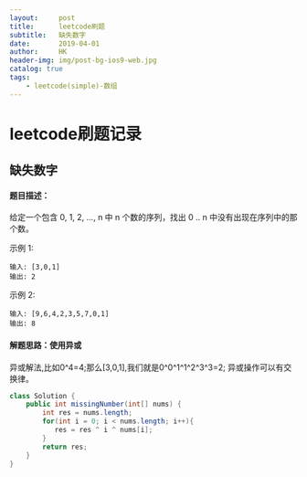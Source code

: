 ```yaml
---
layout:     post
title:      leetcode刷题
subtitle:   缺失数字
date:       2019-04-01
author:     HK
header-img: img/post-bg-ios9-web.jpg
catalog: true
tags:
    - leetcode(simple)-数组
---
```

# leetcode刷题记录
## 缺失数字

#### 题目描述：
给定一个包含 0, 1, 2, ..., n 中 n 个数的序列，找出 0 .. n 中没有出现在序列中的那个数。

示例 1:

    输入: [3,0,1]
    输出: 2
示例 2:

    输入: [9,6,4,2,3,5,7,0,1]
    输出: 8
    
#### 解题思路：使用异或
异或解法,比如0^4=4;那么[3,0,1],我们就是0^0^1^1^2^3^3=2; 异或操作可以有交换律。
```java
class Solution {
    public int missingNumber(int[] nums) {
        int res = nums.length;
        for(int i = 0; i < nums.length; i++){
           res = res ^ i ^ nums[i];
        }
        return res;
    }
}
```
